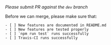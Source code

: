 *Please submit PR against the `dev` branch*

Before we can merge, please make sure that:

    - [ ] New features are documented in README.md
    - [ ] New features are tested properly
    - [ ] `npm run test` runs successfully
    - [ ] Travis-CI runs successfully
